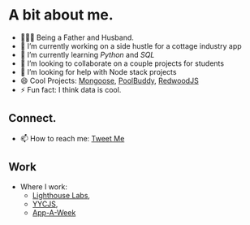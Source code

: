 
# A bit about me.

- 👨‍👩‍👦 Being a Father and Husband.
- 🔭 I’m currently working on a side hustle for a cottage industry app
- 🌱 I’m currently learning *Python* and *SQL*
- 👯 I’m looking to collaborate on a couple projects for students
- 🤔 I’m looking for help with Node stack projects
- 😄 Cool Projects: [Mongoose](https://mongoosejs.com/), [PoolBuddy](https://poolbuddy.io), [RedwoodJS](https://redwoodjs.com/)
- ⚡ Fun fact: I think data is cool.

## Connect.
- 📫 How to reach me: [Tweet Me](twitter.com/misterhtmlcss)

## Work
- Where I work:
    * [Lighthouse Labs](https://www.lighthouselabs.ca),
    * [YYCJS](https://yycjs.ca),
    * [App-A-Week](https://github.com/App-A-Week)
